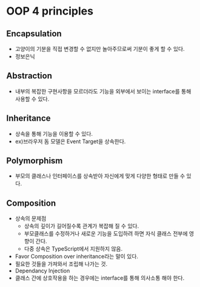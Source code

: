 # OOP 4 principles

## Encapsulation

- 고양이의 기분을 직접 변경할 수 없지만 놀아주므로써 기분이 좋게 할 수 있다.
- 정보은닉

## Abstraction

- 내부의 복잡한 구현사항을 모르더라도 기능을 외부에서 보이는 interface를 통해 사용할 수 있다.

## Inheritance

- 상속을 통해 기능을 이용할 수 있다.
- ex\)브라우저 돔 모델은 Event Target을 상속한다.

## Polymorphism

- 부모의 클래스나 인터페이스를 상속받아 자신에게 맞게 다양한 형태로 만들 수 있다.

## Composition

- 상속의 문제점
  - 상속의 깊이가 길어질수록 관계가 복잡해 질 수 있다.
  - 부모클래스를 수정하거나 새로운 기능을 도입하려 하면 자식 클래스 전부에 영향이 간다.
  - 다중 상속은 TypeScript에서 지원하지 않음.
- Favor Composition over inheritance라는 말이 있다.
- 필요한 것들을 가져와서 조립해 나가는 것.
- Dependancy Injection
- 클래스 간에 상호작용을 하는 경우에는 interface를 통해 의사소통 해야 한다.
